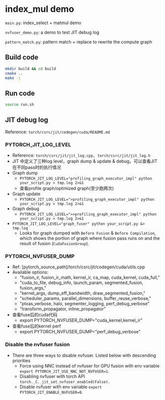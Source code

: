 # index_mul demo

`main.py`: index_select + matmul demo

`nvfuser_demo.py`: a demo to test JIT debug log

`pattern_match.py`: pattern match + replace to rewrite the compute graph

## Build code

``` bash
mkdir build && cd build
cmake ..
make -j
```

## Run code

``` bash
source run.sh
```

## JIT debug log

Reference: `torch/csrc/jit/codegen/cuda/README.md`

### PYTORCH_JIT_LOG_LEVEL
* Reference: `torch/csrc/jit/jit_log.cpp, torch/csrc/jit/jit_log.h`
* JIT 中定义了三种log level，graph dump & update & debug，可以查看JIT在不同pass时的执行情况
* Graph dump
    * `PYTORCH_JIT_LOG_LEVEL="profiling_graph_executor_impl" python your_script.py > tmp.log 2>&1`
    * 查看profile graph/optimized graph(至少跑两次)
* Graph update
    * `PYTORCH_JIT_LOG_LEVEL=">profiling_graph_executor_impl" python your_script.py > tmp.log 2>&1`
* Graph debug
    * `PYTORCH_JIT_LOG_LEVEL=">>profiling_graph_executor_impl" python your_script.py > tmp.log 2>&1`
* `PYTORCH_JIT_LOG_LEVEL="graph_fuser" python your_script.py &> tmp.log`
    * Looks for graph dumped with `Before Fusion` & `Before Compilation`, which shows the portion of graph where fusion pass runs on and the result of fusion (`CudaFusionGroup`).

### PYTORCH_NVFUSER_DUMP
* Ref: [pytorch_source_path]/torch/csrc/jit/codegen/cuda/utils.cpp
* Available options:
    * "fusion_ir, fusion_ir_math, kernel_ir, ca_map, cuda_kernel, cuda_full,"
    * "cuda_to_file, debug_info, launch_param, segmented_fusion, fusion_args,"
    * "kernel_args, dump_eff_bandwidth, draw_segmented_fusion,"
    * "scheduler_params, parallel_dimensions, buffer_reuse_verbose,"
    * "ptxas_verbose, halo, segmenter_logging, perf_debug_verbose"
    * "transform_propagator, inline_propagator"
* 查看fuse后的cuda代码
    * export  PYTORCH_NVFUSER_DUMP="cuda_kernel,kernel_ir"
* 查看fuse后的kernel perf
    * export  PYTORCH_NVFUSER_DUMP="perf_debug_verbose"

### Disable the nvfuser fusion
* There are three ways to disable nvfuser. Listed below with descending priorities
    * Force using NNC instead of nvfuser for GPU fusion with env variable `export PYTORCH_JIT_USE_NNC_NOT_NVFUSER=1`.
    * Disabling nvfuser with torch API `torch._C._jit_set_nvfuser_enabled(False)`.
    * Disable nvfuser with env variable `export PYTORCH_JIT_ENABLE_NVFUSER=0`.